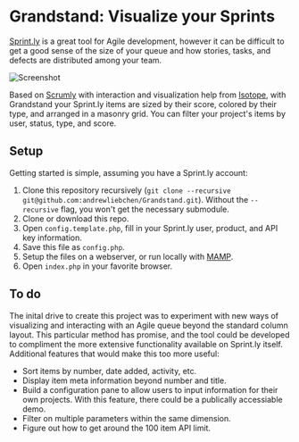# Grandstand: Visualize your Sprints

[Sprint.ly](http://sprint.ly) is a great tool for Agile development, however it can be difficult to get a good sense of the size of your queue and how stories, tasks, and defects are distributed among your team. 

![Screenshot](http://f.cl.ly/items/0F3P0Y38331X3j2P0h2e/screenshot.png)

Based on [Scrumly](https://github.com/simpleenergy/Scrumly) with interaction and visualization help from [Isotope](https://github.com/desandro/isotope), with Grandstand your Sprint.ly items are sized by their score, colored by their type, and arranged in a masonry grid.  You can filter your project's items by user, status, type, and score. 

## Setup

Getting started is simple, assuming you have a Sprint.ly account: 

1. Clone this repository recursively (`git clone --recursive git@github.com:andrewliebchen/Grandstand.git`). Without the `--recursive` flag, you won't get the necessary submodule.
1. Clone or download this repo.
2. Open `config.template.php`, fill in your Sprint.ly user, product, and API key information.
3. Save this file as `config.php`.
4. Setup the files on a webserver, or run locally with [MAMP](http://www.mamp.info/en/index.html).
5. Open `index.php` in your favorite browser.

## To do

The inital drive to create this project was to experiment with new ways of visualizing and interacting with an Agile queue beyond the standard column layout. This particular method has promise, and the tool could be developed to compliment the more extensive functionality available on Sprint.ly itself. Additional features that would make this too more useful: 

* Sort items by number, date added, activity, etc.
* Display item meta information beyond number and title.
* Build a configuration pane to allow users to input information for their own projects. With this feature, there could be a publically accessiable demo.
* Filter on multiple parameters within the same dimension.
* Figure out how to get around the 100 item API limit.
